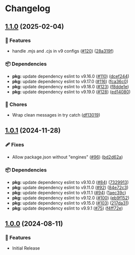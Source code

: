 # Changelog

## [1.1.0](https://github.com/scagood/pulsar-eslint/compare/v1.0.1...v1.1.0) (2025-02-04)


### 🌟 Features

* handle .mjs and .cjs in v9 configs ([#120](https://github.com/scagood/pulsar-eslint/issues/120)) ([28a319f](https://github.com/scagood/pulsar-eslint/commit/28a319fa71b416144eef82d291164f1d1e82c8b8))


### 📦 Dependencies

* **pkg:** update dependency eslint to v9.16.0 ([#110](https://github.com/scagood/pulsar-eslint/issues/110)) ([dcef244](https://github.com/scagood/pulsar-eslint/commit/dcef24459be45c543796958500e19cf27ed184d0))
* **pkg:** update dependency eslint to v9.17.0 ([#116](https://github.com/scagood/pulsar-eslint/issues/116)) ([fca36c0](https://github.com/scagood/pulsar-eslint/commit/fca36c01e473bc6572be94a2fb3359faae8ec169))
* **pkg:** update dependency eslint to v9.18.0 ([#123](https://github.com/scagood/pulsar-eslint/issues/123)) ([f8dde1e](https://github.com/scagood/pulsar-eslint/commit/f8dde1e3342c078d86608c2a1bf17efd50ba4c44))
* **pkg:** update dependency eslint to v9.19.0 ([#128](https://github.com/scagood/pulsar-eslint/issues/128)) ([ed14080](https://github.com/scagood/pulsar-eslint/commit/ed1408038bd6b70544c2f7b5ef24a2c0e89041ab))


### 🧹 Chores

* Wrap clean messages in try catch ([df13019](https://github.com/scagood/pulsar-eslint/commit/df13019d3208a495e41767300a7ddc4df8800db9))

## [1.0.1](https://github.com/scagood/pulsar-eslint/compare/v1.0.0...v1.0.1) (2024-11-28)


### 🩹 Fixes

* Allow package.json without "engines" ([#96](https://github.com/scagood/pulsar-eslint/issues/96)) ([bd2d62a](https://github.com/scagood/pulsar-eslint/commit/bd2d62ac974f2afcb6886b562b2d9735c9457e4e))


### 📦 Dependencies

* **pkg:** update dependency eslint to v9.10.0 ([#84](https://github.com/scagood/pulsar-eslint/issues/84)) ([7329913](https://github.com/scagood/pulsar-eslint/commit/732991354e0ee01ae53023f11c1b5cd2ee1c5e99))
* **pkg:** update dependency eslint to v9.11.0 ([#92](https://github.com/scagood/pulsar-eslint/issues/92)) ([84e72c3](https://github.com/scagood/pulsar-eslint/commit/84e72c38c5565dfbbd82b24b47996c073f66f473))
* **pkg:** update dependency eslint to v9.11.1 ([#94](https://github.com/scagood/pulsar-eslint/issues/94)) ([1aec39c](https://github.com/scagood/pulsar-eslint/commit/1aec39ced83169624693a34570837556b107a56e))
* **pkg:** update dependency eslint to v9.12.0 ([#100](https://github.com/scagood/pulsar-eslint/issues/100)) ([eb9f152](https://github.com/scagood/pulsar-eslint/commit/eb9f152a404ebe822c8b87c6788bab8a53933d33))
* **pkg:** update dependency eslint to v9.15.0 ([#103](https://github.com/scagood/pulsar-eslint/issues/103)) ([217da31](https://github.com/scagood/pulsar-eslint/commit/217da31dcb558e4036c79f2faeecd6ea925a87f0))
* **pkg:** update dependency eslint to v9.9.1 ([#75](https://github.com/scagood/pulsar-eslint/issues/75)) ([f4ff72e](https://github.com/scagood/pulsar-eslint/commit/f4ff72ef7ea7725eb878a83b98925f6175ca1f95))

## [1.0.0](https://github.com/scagood/pulsar-eslint/releases/tag/v1.0.0) (2024-08-11)


### 🌟 Features

* Initial Release
